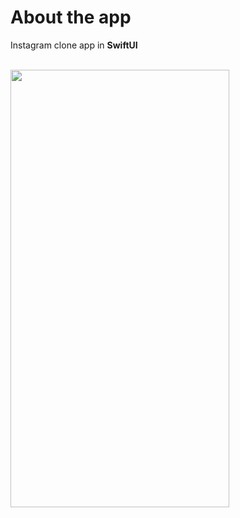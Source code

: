 <h1>About the app</h1>

Instagram clone app in <b>SwiftUI</b>

<br>
<img src="https://user-images.githubusercontent.com/6122888/185493009-42d3d87b-68a6-4f2e-8a4b-f95e30b650eb.png" width="350" height="700">

